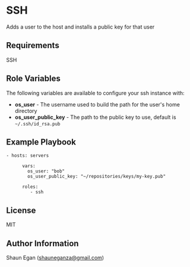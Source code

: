 SSH
=========

Adds a user to the host and installs a public key for that user

Requirements
------------

SSH

Role Variables
--------------

The following variables are available to configure your ssh instance with:

* **os_user** - The username used to build the path for the user's home directory
* **os_user_public_key** - The path to the public key to use, default is `~/.ssh/id_rsa.pub` 

Example Playbook
----------------

    - hosts: servers
          
          vars:
            os_user: "bob"
            os_user_public_key: "~/repositories/keys/my-key.pub"
          
          roles:
             - ssh

License
-------

MIT

Author Information
------------------

Shaun Egan (shauneganza@gmail.com)
